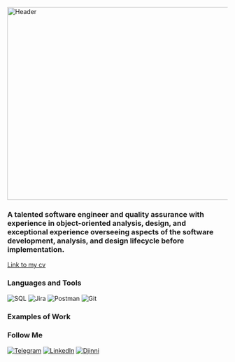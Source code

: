 [<img alt="Header" height="440" src="https://github.com/KIngGidra/KingGidra/blob/main/.idea/Assets/Ao.gif" width="900"/>](https://dou.ua/users/igor-strelbitskii/)


### A talented software engineer and quality assurance with experience in object-oriented analysis, design, and exceptional experience overseeing aspects of the software development, analysis, and design lifecycle before implementation.

[Link to my cv](https://drive.google.com/file/d/1vX_ei1YCnlVZU31RV3tTM_KtB5IKrn6l/view?usp=share_link)
### Languages and Tools

![SQL](https://img.shields.io/badge/-Sql-090909?style=for-the-badge&logo=mysql)      ![Jira](https://img.shields.io/badge/-Jira-090909?style=for-the-badge&logo=jiraSoftware) ![Postman](https://img.shields.io/badge/-Postman-090909?style=for-the-badge&logo=Postman)
![Git](https://img.shields.io/badge/-Git-090909?style=for-the-badge&logo=Git) 

### Examples of Work




### Follow Me



[![Telegram](https://img.shields.io/badge/-Telegram-090909?style=for-the-badge&logo=telegram&logoColor=27A0D9)](https://t.me/SoulTraderOdds)
[![LinkedIn](https://img.shields.io/badge/-LinkedIn-090909?style=for-the-badge&logo=linkedin&logoColor=007BB6)](https://www.linkedin.com/in/%D0%B8%D0%B3%D0%BE%D1%80%D1%8C-%D1%81%D1%82%D1%80%D0%B5%D0%BB%D1%8C%D0%B1%D0%B8%D1%86%D0%BA%D0%B8%D0%B9-00b74a245/)
[![Djinni](https://img.shields.io/badge/-Djinni-090909?style=for-the-badge&logo=Disqus&logoColor=007BB6)](https://djinni.co/q/0df15eacd8/)
